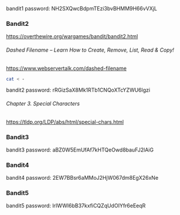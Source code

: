 bandit1 password:
NH2SXQwcBdpmTEzi3bvBHMM9H66vVXjL




### Bandit2
https://overthewire.org/wargames/bandit/bandit2.html
###### Dashed Filename – Learn How to Create, Remove, List, Read & Copy!
https://www.webservertalk.com/dashed-filename
```Bash
cat < - 
```
bandit2 password:
rRGizSaX8Mk1RTb1CNQoXTcYZWU6lgzi

###### Chapter 3. Special Characters
https://tldp.org/LDP/abs/html/special-chars.html

### Bandit3
bandit3 password:
aBZ0W5EmUfAf7kHTQeOwd8bauFJ2lAiG

### Bandit4
bandit4 password:
2EW7BBsr6aMMoJ2HjW067dm8EgX26xNe


### Bandit5
bandit5 password:
lrIWWI6bB37kxfiCQZqUdOIYfr6eEeqR
